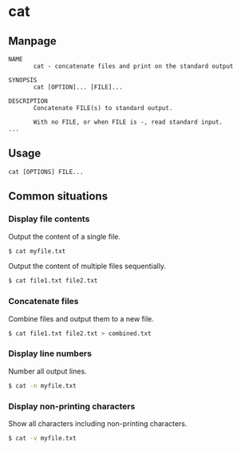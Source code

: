 # cat


## Manpage

```
NAME
       cat - concatenate files and print on the standard output

SYNOPSIS
       cat [OPTION]... [FILE]...

DESCRIPTION
       Concatenate FILE(s) to standard output.

       With no FILE, or when FILE is -, read standard input.
...
```


## Usage

```
cat [OPTIONS] FILE...
```

## Common situations

### Display file contents

Output the content of a single file.

```sh
$ cat myfile.txt
```

Output the content of multiple files sequentially.

```sh
$ cat file1.txt file2.txt
```

### Concatenate files

Combine files and output them to a new file.

```sh
$ cat file1.txt file2.txt > combined.txt
```

### Display line numbers

Number all output lines.

```sh
$ cat -n myfile.txt
```

### Display non-printing characters

Show all characters including non-printing characters.

```sh
$ cat -v myfile.txt
```

